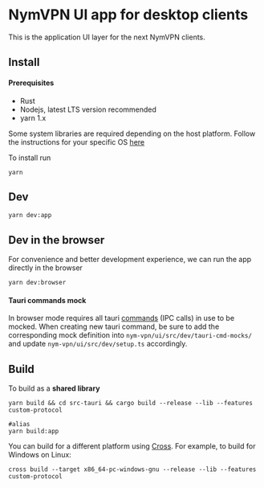 # NymVPN UI app for desktop clients

This is the application UI layer for the next NymVPN clients.

## Install

#### Prerequisites

- Rust
- Nodejs, latest LTS version recommended
- yarn 1.x

Some system libraries are required depending on the host platform.
Follow the instructions for your specific OS [here](https://tauri.app/v1/guides/getting-started/prerequisites)

To install run

```
yarn
```

## Dev

```
yarn dev:app
```

## Dev in the browser

For convenience and better development experience, we can run the
app directly in the browser

```
yarn dev:browser
```

#### Tauri commands mock

In browser mode requires all tauri [commands](https://tauri.app/v1/guides/features/command) (IPC calls) in use to be mocked.
When creating new tauri command, be sure to add the corresponding
mock definition into `nym-vpn/ui/src/dev/tauri-cmd-mocks/` and
update `nym-vpn/ui/src/dev/setup.ts` accordingly.

## Build

To build as a **shared library**

```
yarn build && cd src-tauri && cargo build --release --lib --features custom-protocol

#alias
yarn build:app
```

You can build for a different platform using [Cross](https://github.com/cross-rs/cross).
For example, to build for Windows on Linux:

```
cross build --target x86_64-pc-windows-gnu --release --lib --features custom-protocol
```
